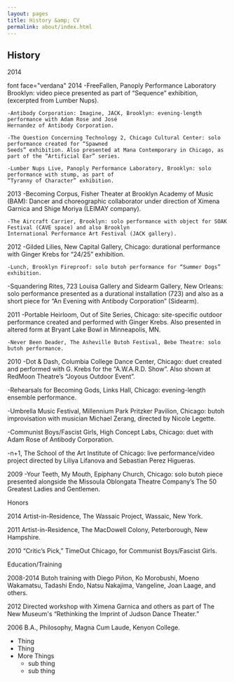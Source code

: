 ```yaml
---
layout: pages
title: History &amp; CV
permalink: about/index.html
---
```



## History
2014

font face="verdana" 2014	-FreeFallen, Panoply Performance Laboratory Brooklyn: video piece presented as part of “Sequence” 
	exhibition, (excerpted from Lumber Nups).

	-Antibody Corporation: Imagine, JACK, Brooklyn: evening-length performance with Adam Rose and José 
	Hernandez of Antibody Corporation.

	-The Question Concerning Technology 2, Chicago Cultural Center: solo performance created for “Spawned 
	Seeds” exhibition. Also presented at Mana Contemporary in Chicago, as part of the “Artificial Ear” series.

	-Lumber Nups Live, Panoply Performance Laboratory, Brooklyn: solo performance with stump, as part of 
	“Tyranny of Character” exhibition.

2013 	-Becoming Corpus, Fisher Theater at Brooklyn Academy of Music (BAM): Dancer and choreographic 
	collaborator under direction of Ximena Garnica and Shige Moriya (LEIMAY company).

	-The Aircraft Carrier, Brooklyn: solo performance with object for SOAK Festival (CAVE space) and also Brooklyn 
	International Performance Art Festival (JACK gallery). 

2012	-Gilded Lilies, New Capital Gallery, Chicago: durational performance with Ginger Krebs for “24/25” exhibition. 

	-Lunch, Brooklyn Fireproof: solo butoh performance for “Summer Dogs” exhibition.

-Squandering Rites, 723 Louisa Gallery and Sidearm Gallery, New Orleans: solo performance presented as a durational installation (723) and also as a short piece for “An Evening with Antibody Corporation” (Sidearm).

2011	-Portable Heirloom, Out of Site Series, Chicago: site-specific outdoor performance created and performed with Ginger Krebs. Also presented in altered form at Bryant Lake Bowl in Minneapolis, MN.

	-Never Been Deader, The Asheville Butoh Festival, Bebe Theatre: solo butoh performance.

2010	-Dot & Dash, Columbia College Dance Center, Chicago: duet created and performed with G. Krebs for the “A.W.A.R.D. Show”. Also shown at RedMoon Theatre’s “Joyous Outdoor Event”.

-Rehearsals for Becoming Gods, Links Hall, Chicago: evening-length ensemble performance.

-Umbrella Music Festival, Millennium Park Pritzker Pavilion, Chicago: butoh improvisation with musician Michael Zerang, directed by Nicole Legette.

-Communist Boys/Fascist Girls, High Concept Labs, Chicago: duet with Adam Rose of Antibody Corporation.

-n+1, The School of the Art Institute of Chicago: live performance/video project directed by Liliya Lifanova and Sebastian Perez Higueras.

2009 	-Your Teeth, My Mouth, Epiphany Church, Chicago: solo butoh piece presented alongside the Missoula Oblongata Theatre Company’s The 50 Greatest Ladies and Gentlemen.

Honors
 
2014	Artist-in-Residence, The Wassaic Project, Wassaic, New York.

2011	Artist-in-Residence, The MacDowell Colony, Peterborough, New Hampshire.

2010	“Critic’s Pick,” TimeOut Chicago, for Communist Boys/Fascist Girls. 

Education/Training

2008-2014 		Butoh training with Diego Piñon, Ko Morobushi, Moeno Wakamatsu, Tadashi Endo, 
			Natsu Nakajima, Vangeline, Joan Laage, and others.

2012			Directed workshop with Ximena Garnica and others as part of The New Museum's 
			“Rethinking the Imprint of Judson Dance Theater.”

2006			B.A., Philosophy, Magna Cum Laude, Kenyon College.

- Thing
- Thing
- More Things
    - sub thing
    - sub thing
